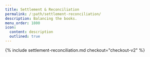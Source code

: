 ```yaml
---
title: Settlement & Reconciliation
permalink: /:path/settlement-reconciliation/
description: Balancing the books.
menu_order: 1800
icon:
  content: description
  outlined: true
---
```


{% include settlement-reconciliation.md checkout="checkout-v2" %}
